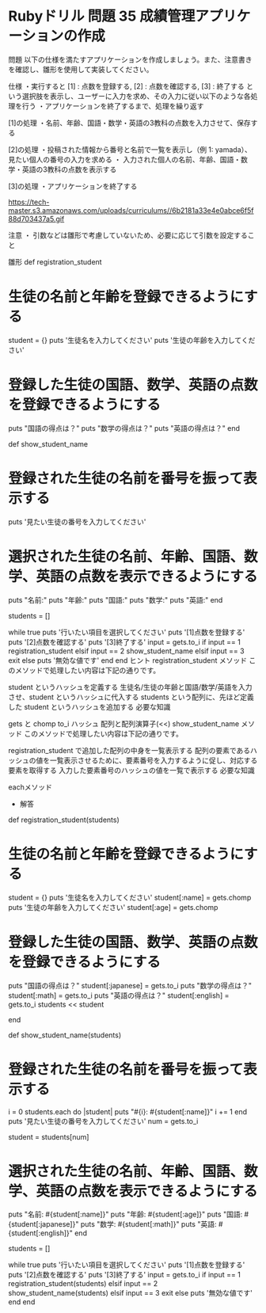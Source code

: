 # Rubyドリル 問題 35 成績管理アプリケーションの作成

問題
以下の仕様を満たすアプリケーションを作成しましょう。また、注意書きを確認し、雛形を使用して実装してください。

仕様
・実行すると [1] : 点数を登録する, [2] : 点数を確認する, [3] : 終了する という選択肢を表示し、ユーザーに入力を求め、その入力に従い以下のような各処理を行う
・アプリケーションを終了するまで、処理を繰り返す

[1]の処理
・名前、年齢、国語・数学・英語の3教科の点数を入力させて、保存する

[2]の処理
・投稿された情報から番号と名前で一覧を表示し（例 1: yamada）、見たい個人の番号の入力を求める
・ 入力された個人の名前、年齢、国語・数学・英語の3教科の点数を表示する

[3]の処理
・アプリケーションを終了する

https://tech-master.s3.amazonaws.com/uploads/curriculums//6b2181a33e4e0abce6f5f88d703437a5.gif

注意
・ 引数などは雛形で考慮していないため、必要に応じて引数を設定すること

雛形
def registration_student
  # 生徒の名前と年齢を登録できるようにする
  student = {}
  puts '生徒名を入力してください'
  puts '生徒の年齢を入力してください'

  # 登録した生徒の国語、数学、英語の点数を登録できるようにする
  puts "国語の得点は？"
  puts "数学の得点は？"
  puts "英語の得点は？"
end

def show_student_name
  # 登録された生徒の名前を番号を振って表示する
  puts '見たい生徒の番号を入力してください'

  # 選択された生徒の名前、年齢、国語、数学、英語の点数を表示できるようにする
  puts "名前:"
  puts "年齢:"
  puts "国語:"
  puts "数学:"
  puts "英語:"
end

students = []

while true
  puts '行いたい項目を選択してください'
  puts '[1]点数を登録する'
  puts '[2]点数を確認する'
  puts '[3]終了する'
  input = gets.to_i
  if input == 1
    registration_student
  elsif input == 2
    show_student_name
  elsif input == 3
    exit
  else
    puts '無効な値です'
  end
end
ヒント
registration_student メソッド
このメソッドで処理したい内容は下記の通りです。

student というハッシュを定義する
生徒名/生徒の年齢と国語/数学/英語を入力させ、student というハッシュに代入する
students という配列に、先ほど定義した student というハッシュを追加する
必要な知識

gets と chomp
to_i
ハッシュ
配列と配列演算子(<<)
show_student_name メソッド
このメソッドで処理したい内容は下記の通りです。

registration_student で追加した配列の中身を一覧表示する
配列の要素であるハッシュの値を一覧表示させるために、要素番号を入力するように促し、対応する要素を取得する
入力した要素番号のハッシュの値を一覧で表示する
必要な知識

eachメソッド

- 解答

def registration_student(students)
  # 生徒の名前と年齢を登録できるようにする
  student = {}
  puts '生徒名を入力してください'
  student[:name] = gets.chomp
  puts '生徒の年齢を入力してください'
  student[:age] = gets.chomp

  # 登録した生徒の国語、数学、英語の点数を登録できるようにする
  puts "国語の得点は？"
  student[:japanese] = gets.to_i
  puts "数学の得点は？"
  student[:math] = gets.to_i
  puts "英語の得点は？"
  student[:english] = gets.to_i
  students << student

end

def show_student_name(students)
  # 登録された生徒の名前を番号を振って表示する
  i = 0
  students.each do |student|
    puts "#{i}: #{student[:name]}"
    i += 1
  end
  puts '見たい生徒の番号を入力してください'
  num = gets.to_i

  student = students[num]
  # 選択された生徒の名前、年齢、国語、数学、英語の点数を表示できるようにする
  puts "名前: #{student[:name]}"
  puts "年齢: #{student[:age]}"
  puts "国語: #{student[:japanese]}"
  puts "数学: #{student[:math]}"
  puts "英語: #{student[:english]}"
end

students = []

while true
  puts '行いたい項目を選択してください'
  puts '[1]点数を登録する'
  puts '[2]点数を確認する'
  puts '[3]終了する'
  input = gets.to_i
  if input == 1
    registration_student(students)
  elsif input == 2
    show_student_name(students)
  elsif input == 3
    exit
  else
    puts '無効な値です'
  end
end